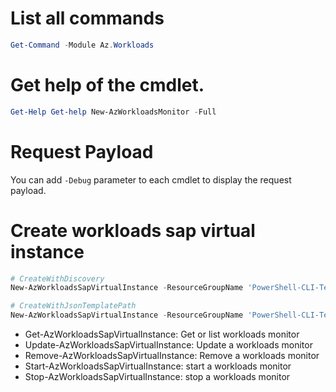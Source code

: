 # List all commands
```powershell
Get-Command -Module Az.Workloads
```

# Get help of the cmdlet.
```powershell
Get-Help Get-help New-AzWorkloadsMonitor -Full
```

# Request Payload

You can add `-Debug` parameter to each cmdlet to display the request payload. 

# Create workloads sap virtual instance
```powershell
# CreateWithDiscovery
New-AzWorkloadsSapVirtualInstance -ResourceGroupName 'PowerShell-CLI-TestRG' -Name L02 -Location eastus2 -Environment 'Prod' -SapProduct 'S4HANA' -CentralServerVmId '/subscriptions/49d64d54-e966-4c46-a868-1999802b762c/resourceGroups/DHRUV-SVI-SCALE-TEST-AVSDISCOVERY8.2.202109120216FEB5738-INFRA/providers/Microsoft.Compute/virtualMachines/a12appvm0'

# CreateWithJsonTemplatePath
New-AzWorkloadsSapVirtualInstance -ResourceGroupName 'PowerShell-CLI-TestRG' -Name L02 -Location eastuseuap -Environment 'Prod' -SapProduct 'S4HANA' -Configuration .\test\configuration.json -Tag @{'k1'='v1'} -IdentityType 'UserAssigned' -ManagedResourceGroupName "L02-rg" -UserAssignedIdentity @{'/subscriptions/49d64d54-e966-4c46-a868-1999802b762c/resourcegroups/SAP-E2ETest-rg/providers/Microsoft.ManagedIdentity/userAssignedIdentities/E2E-RBAC-MSI'='v1'}
```


+ Get-AzWorkloadsSapVirtualInstance: Get or list workloads monitor
+ Update-AzWorkloadsSapVirtualInstance: Update a workloads monitor
+ Remove-AzWorkloadsSapVirtualInstance: Remove a workloads monitor
+ Start-AzWorkloadsSapVirtualInstance: start a workloads monitor
+ Stop-AzWorkloadsSapVirtualInstance: stop a workloads monitor
```
